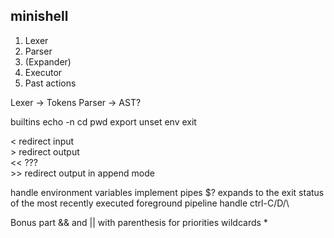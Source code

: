 ## minishell

1. Lexer
2. Parser
3. (Expander)
4. Executor
5. Past actions

Lexer -> Tokens
Parser -> AST?


builtins
	echo -n
	cd
	pwd
	export
	unset
	env
	exit


\< redirect input  
\> redirect output  
\<< ???  
\>> redirect output in append mode  


handle environment variables
implement pipes
$? expands to the exit status of the most recently executed foreground pipeline
handle ctrl-C/D/\

Bonus part
	&& and || with parenthesis for priorities
	wildcards *
  
